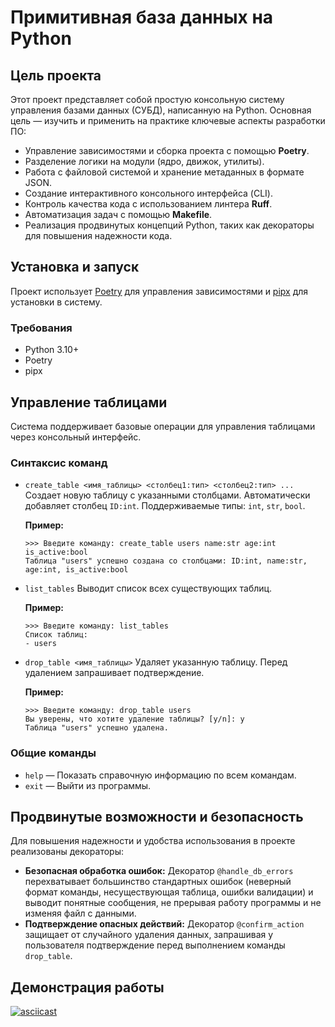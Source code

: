 # Примитивная база данных на Python

## Цель проекта

Этот проект представляет собой простую консольную систему управления базами данных (СУБД), написанную на Python. Основная цель — изучить и применить на практике ключевые аспекты разработки ПО:
- Управление зависимостями и сборка проекта с помощью **Poetry**.
- Разделение логики на модули (ядро, движок, утилиты).
- Работа с файловой системой и хранение метаданных в формате JSON.
- Создание интерактивного консольного интерфейса (CLI).
- Контроль качества кода с использованием линтера **Ruff**.
- Автоматизация задач с помощью **Makefile**.
- Реализация продвинутых концепций Python, таких как декораторы для повышения надежности кода.

## Установка и запуск

Проект использует [Poetry](https://python-poetry.org/) для управления зависимостями и [pipx](https://pypa.github.io/pipx/) для установки в систему.

### Требования

*   Python 3.10+
*   Poetry
*   pipx

## Управление таблицами

Система поддерживает базовые операции для управления таблицами через консольный интерфейс.

### Синтаксис команд

*   `create_table <имя_таблицы> <столбец1:тип> <столбец2:тип> ...`
    Создает новую таблицу с указанными столбцами. Автоматически добавляет столбец `ID:int`.
    Поддерживаемые типы: `int`, `str`, `bool`.

    **Пример:**
    ```
    >>> Введите команду: create_table users name:str age:int is_active:bool
    Таблица "users" успешно создана со столбцами: ID:int, name:str, age:int, is_active:bool
    ```

*   `list_tables`
    Выводит список всех существующих таблиц.

    **Пример:**
    ```
    >>> Введите команду: list_tables
    Список таблиц:
    - users
    ```

*   `drop_table <имя_таблицы>`
    Удаляет указанную таблицу. Перед удалением запрашивает подтверждение.

    **Пример:**
    ```
    >>> Введите команду: drop_table users
    Вы уверены, что хотите удаление таблицы? [y/n]: y
    Таблица "users" успешно удалена.
    ```

### Общие команды

*   `help` — Показать справочную информацию по всем командам.
*   `exit` — Выйти из программы.

## Продвинутые возможности и безопасность

Для повышения надежности и удобства использования в проекте реализованы декораторы:

*   **Безопасная обработка ошибок:** Декоратор `@handle_db_errors` перехватывает большинство стандартных ошибок (неверный формат команды, несуществующая таблица, ошибки валидации) и выводит понятные сообщения, не прерывая работу программы и не изменяя файл с данными.
*   **Подтверждение опасных действий:** Декоратор `@confirm_action` защищает от случайного удаления данных, запрашивая у пользователя подтверждение перед выполнением команды `drop_table`.

## Демонстрация работы

[![asciicast](https://asciinema.org/a/zC0NMdTwy31dpx2mdAoy7Lh4Y.svg)](https://asciinema.org/a/zC0NMdTwy31dpx2mdAoy7Lh4Y)



